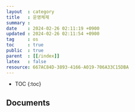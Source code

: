 ```yaml
---
layout  : category
title   : 운영체제
summary : 
date    : 2024-02-26 02:11:19 +0900
updated : 2024-02-26 02:11:54 +0900
tag     : os 
toc     : true
public  : true
parent  : [[/index]]
latex   : false
resource: 667AC84D-3893-4166-A019-706A33C15DBA
---
```

* TOC
{:toc}

## Documents

